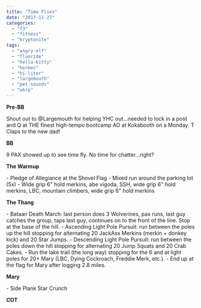 ```yaml
---
title: "Time Flies"
date: "2017-11-27"
categories: 
  - "f3"
  - "fitness"
  - "kryptonite"
tags: 
  - "angry-elf"
  - "fluoride"
  - "hello-kitty"
  - "hermes"
  - "hi-liter"
  - "largemouth"
  - "pet-sounds"
  - "wkrp"
---
```


**Pre-BB**

Shout out to @Largemouth for helping YHC out...needed to lock in a post and Q at THE finest high-tempo bootcamp AO at Kokabooth on a Monday. T Claps to the new dad!

**BB**

9 PAX showed up to see time fly. No time for chatter...right?

**The Warmup**

\- Pledge of Allegiance at the Shovel Flag - Mixed run around the parking lot (5x) - Wide grip 6" hold merkins, abe vigoda, SSH, wide grip 6" hold merkins, LBC, mountain climbers, wide grip 6" hold merkins

**The Thang**

\- Bataan Death March: last person does 3 Wolverines, pax runs, last guy catches the group, taps last guy, continues on to the front of the line. Stop at the base of the hill. - Ascending Light Pole Pursuit: run between the poles up the hill stopping for alternating 20 JackAss Merkins (merkin + donkey kick) and 20 Star Jumps. - Descending Light Pole Pursuit: run between the poles down the hill stopping for alternating 20 Jump Squats and 20 Crab Cakes. - Run the lake trail (the long way) stopping for the 6 and at light poles for 20+ Mary (LBC, Dying Cockroach, Freddie Merk, etc.). - End up at the flag for Mary after logging 2.8 miles.

**Mary**

\- Side Plank Star Crunch

**COT**
